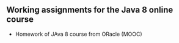 ## Working assignments for the Java 8 online course

* Homework of JAva 8 course from ORacle (MOOC) 
